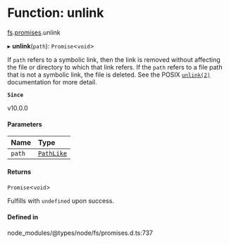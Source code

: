 # Function: unlink

[fs](../modules/fs.md).[promises](../modules/fs.promises.md).unlink

▸ **unlink**(`path`): `Promise`<`void`\>

If `path` refers to a symbolic link, then the link is removed without affecting
the file or directory to which that link refers. If the `path` refers to a file
path that is not a symbolic link, the file is deleted. See the POSIX [`unlink(2)`](http://man7.org/linux/man-pages/man2/unlink.2.html) documentation for more detail.

**`Since`**

v10.0.0

#### Parameters

| Name | Type |
| :------ | :------ |
| `path` | [`PathLike`](../types/fs.PathLike.md) |

#### Returns

`Promise`<`void`\>

Fulfills with `undefined` upon success.

#### Defined in

node_modules/@types/node/fs/promises.d.ts:737
